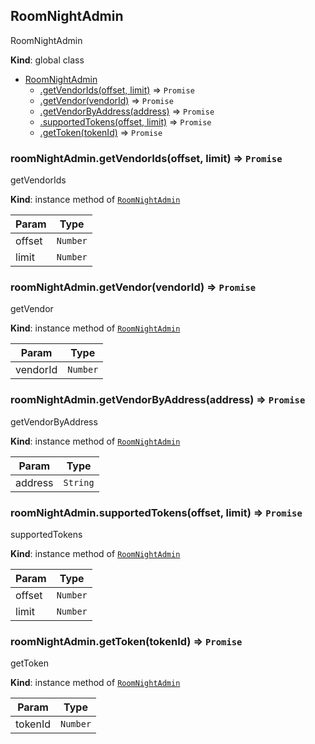 <a name="RoomNightAdmin"></a>

## RoomNightAdmin
RoomNightAdmin

**Kind**: global class  

* [RoomNightAdmin](#RoomNightAdmin)
    * [.getVendorIds(offset, limit)](#RoomNightAdmin+getVendorIds) ⇒ <code>Promise</code>
    * [.getVendor(vendorId)](#RoomNightAdmin+getVendor) ⇒ <code>Promise</code>
    * [.getVendorByAddress(address)](#RoomNightAdmin+getVendorByAddress) ⇒ <code>Promise</code>
    * [.supportedTokens(offset, limit)](#RoomNightAdmin+supportedTokens) ⇒ <code>Promise</code>
    * [.getToken(tokenId)](#RoomNightAdmin+getToken) ⇒ <code>Promise</code>

<a name="RoomNightAdmin+getVendorIds"></a>

### roomNightAdmin.getVendorIds(offset, limit) ⇒ <code>Promise</code>
getVendorIds

**Kind**: instance method of [<code>RoomNightAdmin</code>](#RoomNightAdmin)  

| Param | Type |
| --- | --- |
| offset | <code>Number</code> | 
| limit | <code>Number</code> | 

<a name="RoomNightAdmin+getVendor"></a>

### roomNightAdmin.getVendor(vendorId) ⇒ <code>Promise</code>
getVendor

**Kind**: instance method of [<code>RoomNightAdmin</code>](#RoomNightAdmin)  

| Param | Type |
| --- | --- |
| vendorId | <code>Number</code> | 

<a name="RoomNightAdmin+getVendorByAddress"></a>

### roomNightAdmin.getVendorByAddress(address) ⇒ <code>Promise</code>
getVendorByAddress

**Kind**: instance method of [<code>RoomNightAdmin</code>](#RoomNightAdmin)  

| Param | Type |
| --- | --- |
| address | <code>String</code> | 

<a name="RoomNightAdmin+supportedTokens"></a>

### roomNightAdmin.supportedTokens(offset, limit) ⇒ <code>Promise</code>
supportedTokens

**Kind**: instance method of [<code>RoomNightAdmin</code>](#RoomNightAdmin)  

| Param | Type |
| --- | --- |
| offset | <code>Number</code> | 
| limit | <code>Number</code> | 

<a name="RoomNightAdmin+getToken"></a>

### roomNightAdmin.getToken(tokenId) ⇒ <code>Promise</code>
getToken

**Kind**: instance method of [<code>RoomNightAdmin</code>](#RoomNightAdmin)  

| Param | Type |
| --- | --- |
| tokenId | <code>Number</code> | 

